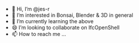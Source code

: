- 👋 Hi, I’m @jes-r
- 👀 I’m interested in Bonsai, Blender & 3D in general
- 🌱 I’m currently learning the above
- 😄 I’m looking to collaborate on IfcOpenShell
- 📫 How to reach me ...

 

<!---
jes-r/jes-r is a ✨ special ✨ repository because its `README.md` (this file) appears on your GitHub profile.
You can click the Preview link to take a look at your changes.
--->
